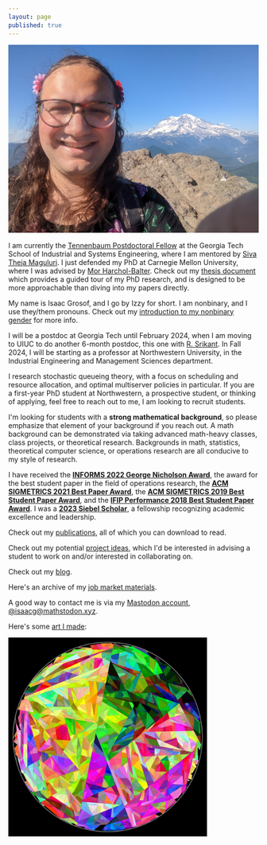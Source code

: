 ```yaml
---
layout: page
published: true
---
```

![Isaac Grosof's portrait](/assets/mountain.jpg)

I am currently the [Tennenbaum Postdoctoral Fellow](https://www.isye.gatech.edu/research/isye-postdoctoral-fellowship-program)
at the Georgia Tech School of Industrial and Systems Engineering,
where I am mentored by [Siva Theja Maguluri](https://sites.google.com/site/sivatheja/).
I just defended my PhD at Carnegie Mellon University, where I was advised by [Mor Harchol-Balter](https://www.cs.cmu.edu/~harchol/).
Check out my [thesis document](/assets/isaac-thesis.pdf)
which provides a guided tour of my PhD research,
and is designed to be more approachable than diving into my papers directly.

My name is Isaac Grosof, and I go by Izzy for short. I am nonbinary, and I use they/them pronouns.
Check out my [introduction to my nonbinary gender](/2023/07/06/my-gender) for more info.

I will be a postdoc at Georgia Tech until February 2024, when I am moving to UIUC to do another 6-month postdoc,
this one with [R. Srikant](https://sites.google.com/a/illinois.edu/srikant/).
In Fall 2024, I will be starting as a professor at Northwestern University,
in the Industrial Engineering and Management Sciences department.

I research stochastic queueing theory, with a focus on scheduling and resource allocation,
and optimal multiserver policies in particular.
If you are a first-year PhD student at Northwestern, a prospective student, or thinking of applying,
feel free to reach out to me, I am looking to recruit students.

I'm looking for students with a **strong mathematical background**, so please emphasize that element of your background if you reach out. A math background can be demonstrated via taking advanced math-heavy classes, class projects, or theoretical research. Backgrounds in math, statistics, theoretical computer science, or operations research are all conducive to my style of research.

I have received
the [**INFORMS 2022 George Nicholson Award**](publications/#the-gittins-policy-is-nearly-optimal-in-the-mgk-under-extremely-general-conditions), the award for the best student paper in the field of operations research,
the [**ACM SIGMETRICS 2021 Best Paper Award**](publications/#nudge-stochastically-improving-upon-fcfs),
the [**ACM SIGMETRICS 2019 Best Student Paper Award**](publications/#load-balancing-guardrails),
and the [**IFIP Performance 2018 Best Student Paper Award**](publications/#srpt-for-multiserver-systems).
I was a [**2023 Siebel Scholar**](https://www.businesswire.com/news/home/20220922005006/en/Siebel-Scholars-Foundation-Announces-Class-of-2023),
a fellowship recognizing academic excellence and leadership.

Check out my [publications](publications), all of which you can download to read.

Check out my potential [project ideas](project-ideas),
which I'd be interested in advising a student to work on and/or interested in collaborating on.

Check out my [blog](blog).

Here's an archive of my [job market materials](job-market).

A good way to contact me is via my
<a rel="me" href="https://mathstodon.xyz/@isaacg">Mastodon account, @isaacg@mathstodon.xyz</a>.

Here's some [art I made](2018/12/06/programmatically-generated-artwork.html):

<img src="/assets/art/broken-glass.svg" alt="Art" width="400"/>
